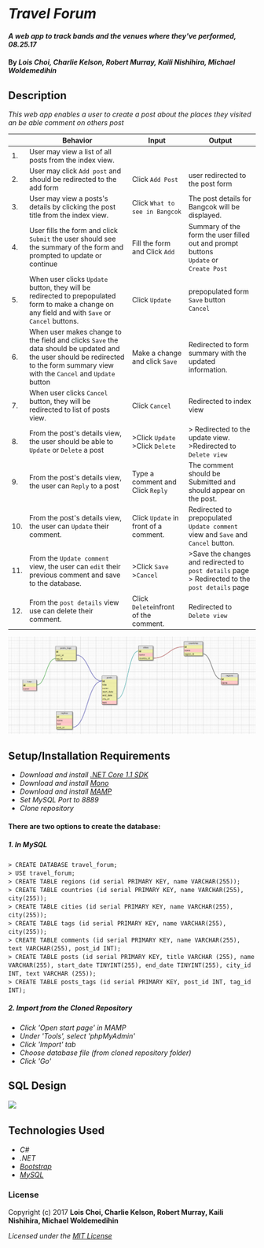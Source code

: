 # _Travel Forum_

#### _A web app to track bands and the venues where they've performed, 08.25.17_

#### By _**Lois Choi, Charlie Kelson, Robert Murray, Kaili Nishihira, Michael Woldemedihin**_

## Description

_This web app enables a user to create a post about the places they visited an be able comment on others post_

|| Behavior  | Input  | Output  |
|---|---|---|---|
|1.| User may view a list of all posts from the index view.  |  |  |
|2.| User may click `Add post` and should be redirected to the add form |Click `Add Post`| user redirected to the post form |
|3.| User may view a posts's details by clicking the post title from the index view.  | Click `What to see in Bangcok`  | The post details for Bangcok will be displayed.  
|4.| User fills the form and click `Submit` the user should see the summary of the form and prompted to update or continue | Fill the form and Click `Add`| Summary of the form the user filled out and prompt buttons <br> `Update` or <br> `Create Post` |
|5. |When user clicks `Update` button, they will be redirected to prepopulated form to make a change on any field and with `Save` or `Cancel` buttons.| Click `Update`| prepopulated form <br> `Save` button <br> `Cancel` |
|6.| When user makes change to the field and clicks `Save` the data should be updated and the user should be redirected to the form summary view with the `Cancel` and `Update` button| Make a change and click `Save` |Redirected to form summary with the updated information.  |
|7. |When user clicks `Cancel` button, they will be redirected to list of posts view.| Click `Cancel`|Redirected to index view |
|8. |From the post's details view, the user should be able to `Update` or `Delete` a post| >Click `Update` <br> >Click `Delete`|> Redirected to the update view. <br> >Redirected to `Delete view` |
|9. |From the post's details view, the user can `Reply` to a post| Type a comment and Click `Reply` | The comment should be Submitted and should appear on the post.
|10. |From the post's details view, the user can `Update` their comment.| Click `Update` in front of a comment.| Redirected to prepopulated `Update comment` view and `Save` and `Cancel` button.
|11. |From the `Update comment` view, the user can `edit` their previous comment and save to the database.| >Click `Save` <br> >`Cancel`| >Save the changes and redirected to `post details` page <br> > Redirected to the `post details` page
|12. |From the `post details` view use can delete their comment.| Click `Delete`infront of the comment.| Redirected to `Delete view`

![](Capture.PNG)



## Setup/Installation Requirements

* _Download and install [.NET Core 1.1 SDK](https://www.microsoft.com/net/download/core)_
* _Download and install [Mono](http://www.mono-project.com/download/)_
* _Download and install [MAMP](https://www.mamp.info/en/)_
* _Set MySQL Port to 8889_
* _Clone repository_

#### There are two options to create the database:
##### 1. In MySQL
`> CREATE DATABASE travel_forum;`<br>
`> USE travel_forum;`<br>
`> CREATE TABLE regions (id serial PRIMARY KEY, name VARCHAR(255));`<br>
`> CREATE TABLE countries (id serial PRIMARY KEY, name VARCHAR(255), city(255));`<br>
`> CREATE TABLE cities (id serial PRIMARY KEY, name VARCHAR(255), city(255));`<br>
`> CREATE TABLE tags (id serial PRIMARY KEY, name VARCHAR(255), city(255));`<br>
`> CREATE TABLE comments (id serial PRIMARY KEY, name VARCHAR(255), text VARCHAR(255), post_id INT);`<br>
`> CREATE TABLE posts (id serial PRIMARY KEY, title VARCHAR (255), name VARCHAR(255), start_date TINYINT(255), end_date TINYINT(255), city_id INT, text VARCHAR (255));`<br>
`> CREATE TABLE posts_tags (id serial PRIMARY KEY, post_id INT, tag_id INT);`<br>

##### 2. Import from the Cloned Repository
* _Click 'Open start page' in MAMP_
* _Under 'Tools', select 'phpMyAdmin'_
* _Click 'Import' tab_
* _Choose database file (from cloned repository folder)_
* _Click 'Go'_

## SQL Design
![](/sql-design.png)

## Technologies Used
* _C#_
* _.NET_
* _[Bootstrap](http://getbootstrap.com/getting-started/)_
* _[MySQL](https://www.mysql.com/)_

### License

Copyright (c) 2017 **Lois Choi, Charlie Kelson, Robert Murray, Kaili Nishihira, Michael Woldemedihin**

*Licensed under the [MIT License](https://opensource.org/licenses/MIT)*
